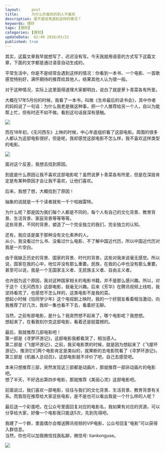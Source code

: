 ```yaml
---   
layout:     post  
title:      为什么你喜欢的别人不喜欢  
description: 是不是经常遇到这样的情况？  
keywords: 理财  
tags: [理财]  
categories: [理财]  
updateData:  02:40 2018/03/21
published: true  
---  
```

 
其实，这篇文章我早就想写了，迟迟没有写。今天我就用语音的方式写下这篇文章，下面的文字都是通过语音自动生成的。  


平常生活中，你是不是经常会遇到这样的情况：你看到一本书、一个电影、一首歌感觉特别好，满怀期待的推荐给其他人，结果其他人认为很一般。  


对于这种情况，实际上这里面得道理大家都明白，说白了就是萝卜青菜各有所爱。  


大概在17年5月份的时候，我看了一本书，叫做《生命最后的读书会》，其中作者的妈妈说了一句话：为什么我老是做这种事，把一个人推荐给另一个人，自以为能帮上忙，但有时还不如不做。看到这句话我深有感触。    

![](http://res2018.tiankonguse.com/images/2018/03/20180301003425.png)  


而在18年初，《无问西东》上映的时候，中心年底组织看了这部电影。周围的很多人都认为这部电影很好，但是呢，我却感觉这部电影不怎么样，我不喜欢这样类型的电影。  

![](http://res2018.tiankonguse.com/images/2018/03/20180301002726.png)  

面对这个反差，我想去找到原因。  
 

到底是什么原因让我不喜欢这部电影呢？虽然说萝卜青菜各有所爱，但是在深层肯定是有某种原因才会让我不喜欢，让他们喜欢。  


后来，我想了想，大概找到了原因！  


抽象的说就是一千个读者就有一千个哈姆雷特。  


为什么呢？那是因为我们每个人都是不同的，每个人有自己的文化背景、教育背景、生活背景、家庭背景等等等等。  
这些背景，不同的背景，塑造了一个完全独立的我们，完全独立的认知。  


还有，我应该是属于那种没有文化素养的人。  
从小，我没看过什么书、没看过什么电影、不了解中国近代历，所以中国近代历对我是一片空白。  


由于我缺乏历史的背景、国家的背景、时代的背景，这些对我来说毫无感觉。所以说，国家在我的心中，地位并没有那么重要。民族，在我的心中也没有那么重要。甚至可以说，我是一个无国家主义者、无民族主义者、自由主义者。  


也许因为这个原因，我对这种国家相关的电影书籍，并不是那么感兴趣。所以，对于这个《无问西东》这部电影，我毫无兴趣。后来《芳华》在腾讯视频上线啦，我坚持看完了，也感觉不怎么样的，这类电影不是我的菜。  
想起小时候《恰同学少年》这个电视剧上映时，我的一个好朋友看着相当激动，向我推荐了好几次，我却一集也看不下去，看着好无聊。  


当然，之前有部电影，是什么？我突然想不起来了，哪个电影呢？我想想。  
想起来了，在看敦刻尔克这部电影，看着还是挺震撼的。  

最后，我就推荐几部电影吧！  
第一部是《寻梦环游记》，这部电影我都看哭了，相当感人。  
第二部是《飞屋环游记》，之前，我买电影票的时候，就是因为想起来了《飞屋环游记》，推测它们两个电影肯定是类似的，就果断的去电影院看了《寻梦环游记》。  
第三部是《机器人总动员》，这部电影就不评价了吧，自己去感受吧。  


本来只想推荐三部，突然发现这三部都是动画片，那就推荐一部非动画片的电影吧。  
想了半天，不好选出第四步电影，那就推荐《美丽心灵》这部电影吧。  


前面说过，我们喜欢一部电影，往往与我们的文化背景、生活背景、教育背景有关系。而我现在推荐给大家这些电影，是不是也可以看出我是一个什么样的人呢？  
 
最后送一个彩蛋吧，在公众号里面回复对应的电影名，我如果有对应的资源，可以分享给大家，好像一个电影我只能送5次，先到先得吧。  
  
我建了一个群，里面偶尔会赠送腾讯视频的VIP电影，公众号回复“电影”可以获得入群信息。  
当然，你也可以加我微信找我私聊，微信号: tiankonguse。  

![](http://res2018.tiankonguse.com/images/tiankonguse-support.png)  


